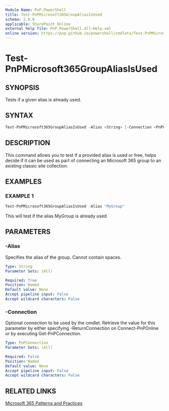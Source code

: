 ```yaml
---
Module Name: PnP.PowerShell
title: Test-PnPMicrosoft365GroupAliasIsUsed
schema: 2.0.0
applicable: SharePoint Online
external help file: PnP.PowerShell.dll-Help.xml
online version: https://pnp.github.io/powershell/cmdlets/Test-PnPMicrosoft365GroupAliasIsUsed.html
---
```

 
# Test-PnPMicrosoft365GroupAliasIsUsed

## SYNOPSIS
Tests if a given alias is already used.

## SYNTAX

```powershell
Test-PnPMicrosoft365GroupAliasIsUsed -Alias <String> [-Connection <PnPConnection>] [<CommonParameters>]
```

## DESCRIPTION
This command allows you to test if a provided alias is used or free, helps decide if it can be used as part of connecting an Microsoft 365 group to an existing classic site collection.

## EXAMPLES

### EXAMPLE 1
```powershell
Test-PnPMicrosoft365GroupAliasIsUsed -Alias "MyGroup"
```

This will test if the alias MyGroup is already used

## PARAMETERS

### -Alias
Specifies the alias of the group. Cannot contain spaces.

```yaml
Type: String
Parameter Sets: (All)

Required: True
Position: Named
Default value: None
Accept pipeline input: False
Accept wildcard characters: False
```

### -Connection
Optional connection to be used by the cmdlet. Retrieve the value for this parameter by either specifying -ReturnConnection on Connect-PnPOnline or by executing Get-PnPConnection.

```yaml
Type: PnPConnection
Parameter Sets: (All)

Required: False
Position: Named
Default value: None
Accept pipeline input: False
Accept wildcard characters: False
```

## RELATED LINKS

[Microsoft 365 Patterns and Practices](https://aka.ms/m365pnp)

